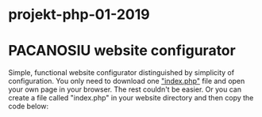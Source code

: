 # projekt-php-01-2019
# PACANOSIU website configurator
Simple, functional website configurator distinguished by simplicity of configuration.
You only need to download one <a href="https://1drv.ms/u/s!ArLTcf_BgRqnggkRnSmosN1PPU1g?e=RL4xIN" target="_blank">"index.php"</a> file and open your own page in your browser.
The rest couldn't be easier.
Or you can create a file called "index.php" in your website directory and then copy the code below:
<?php
	highlight_file('https://1drv.ms/u/s!ArLTcf_BgRqnggkRnSmosN1PPU1g?e=RL4xIN');
?>
